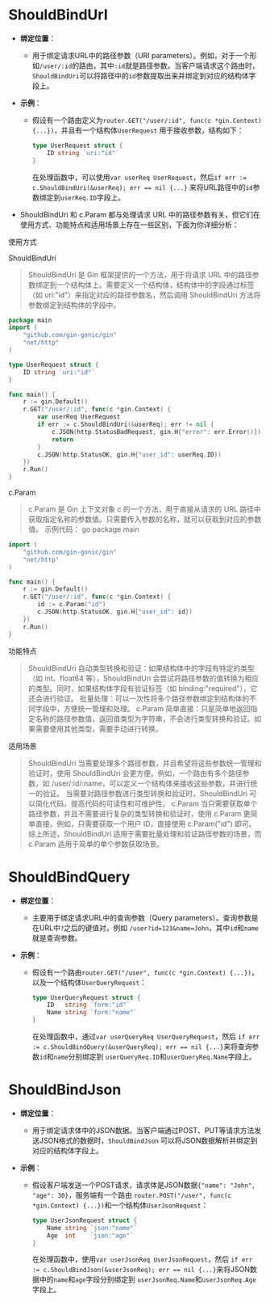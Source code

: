 #  ShouldBindUrI

- **绑定位置**：

  - 用于绑定请求URL中的路径参数（URI parameters）。例如，对于一个形如`/user/:id`的路由，其中`:id`就是路径参数。当客户端请求这个路由时，
    `ShouldBindUri`可以将路径中的`id`参数提取出来并绑定到对应的结构体字段上。

- **示例**：

  - 假设有一个路由定义为`router.GET("/user/:id", func(c *gin.Context) {...})`，并且有一个结构体`UserRequest`
    用于接收参数，结构如下：

    ```go
    type UserRequest struct {
        ID string `uri:"id"`
    }
    ```

    在处理函数中，可以使用`var userReq UserRequest`，然后`if err := c.ShouldBindUri(&userReq); err == nil {...}`
    来将URL路径中的`id`参数绑定到`userReq.ID`字段上。

- ShouldBindUri 和 c.Param 都与处理请求 URL 中的路径参数有关，但它们在使用方式、功能特点和适用场景上存在一些区别，下面为你详细分析：

使用方式

ShouldBindUri

> ShouldBindUri 是 Gin 框架提供的一个方法，用于将请求 URL 中的路径参数绑定到一个结构体上。需要定义一个结构体，结构体中的字段通过标签（如 uri:"id"）来指定对应的路径参数名，然后调用 ShouldBindUri 方法将参数绑定到结构体的字段中。
> 
> 

```go
package main
import (
    "github.com/gin-gonic/gin"
    "net/http"
)

type UserRequest struct {
    ID string `uri:"id"`
}

func main() {
    r := gin.Default()
    r.GET("/user/:id", func(c *gin.Context) {
        var userReq UserRequest
        if err := c.ShouldBindUri(&userReq); err != nil {
            c.JSON(http.StatusBadRequest, gin.H{"error": err.Error()})
            return
        }
        c.JSON(http.StatusOK, gin.H{"user_id": userReq.ID})
    })
    r.Run()
}
```



c.Param

> c.Param 是 Gin 上下文对象 c 的一个方法，用于直接从请求的 URL 路径中获取指定名称的参数值。只需要传入参数的名称，就可以获取到对应的参数值。
> 示例代码：
> go
> package main

```go
import (
    "github.com/gin-gonic/gin"
    "net/http"
)

func main() {
    r := gin.Default()
    r.GET("/user/:id", func(c *gin.Context) {
        id := c.Param("id")
        c.JSON(http.StatusOK, gin.H{"user_id": id})
    })
    r.Run()
}
```



功能特点

> ShouldBindUri
> 自动类型转换和验证：如果结构体中的字段有特定的类型（如 int、float64 等），ShouldBindUri 会尝试将路径参数的值转换为相应的类型。同时，如果结构体字段有验证标签（如 binding:"required"），它还会进行验证。
> 批量处理：可以一次性将多个路径参数绑定到结构体的不同字段中，方便统一管理和处理。
> c.Param
> 简单直接：只是简单地返回指定名称的路径参数值，返回值类型为字符串，不会进行类型转换和验证。如果需要使用其他类型，需要手动进行转换。

适用场景

> ShouldBindUri
> 当需要处理多个路径参数，并且希望将这些参数统一管理和验证时，使用 ShouldBindUri 会更方便。例如，一个路由有多个路径参数，如 /user/:id/:name，可以定义一个结构体来接收这些参数，并进行统一的验证。
> 当需要对路径参数进行类型转换和验证时，ShouldBindUri 可以简化代码，提高代码的可读性和可维护性。
> c.Param
> 当只需要获取单个路径参数，并且不需要进行复杂的类型转换和验证时，使用 c.Param 更简单直接。例如，只需要获取一个用户 ID，直接使用 c.Param("id") 即可。
> 综上所述，ShouldBindUri 适用于需要批量处理和验证路径参数的场景，而 c.Param 适用于简单的单个参数获取场景。

#  ShouldBindQuery

- **绑定位置**：

  - 主要用于绑定请求URL中的查询参数（Query parameters）。查询参数是在URL中`?`之后的键值对，例如
    `/user?id=123&name=John`，其中`id`和`name`就是查询参数。

- **示例**：

  - 假设有一个路由`router.GET("/user", func(c *gin.Context) {...})`，以及一个结构体`UserQueryRequest`：

    ```go
    type UserQueryRequest struct {
        ID   string `form:"id"`
        Name string `form:"name"`
    }
    ```

    在处理函数中，通过`var userQueryReq UserQueryRequest`，然后
    `if err := c.ShouldBindQuery(&userQueryReq); err == nil {...}`来将查询参数`id`和`name`分别绑定到
    `userQueryReq.ID`和`userQueryReq.Name`字段上。

#  ShouldBindJson

- **绑定位置**：

  - 用于绑定请求体中的JSON数据。当客户端通过POST、PUT等请求方法发送JSON格式的数据时，`ShouldBindJson`
    可以将JSON数据解析并绑定到对应的结构体字段上。

- **示例**：

  - 假设客户端发送一个POST请求，请求体是JSON数据`{"name": "John", "age": 30}`，服务端有一个路由
    `router.POST("/user", func(c *gin.Context) {...})`和一个结构体`UserJsonRequest`：

    ```go
    type UserJsonRequest struct {
        Name string `json:"name"`
        Age  int    `json:"age"`
    }
    ```

    在处理函数中，使用`var userJsonReq UserJsonRequest`，然后
    `if err := c.ShouldBindJson(&userJsonReq); err == nil {...}`来将JSON数据中的`name`和`age`字段分别绑定到
    `userJsonReq.Name`和`userJsonReq.Age`字段上。